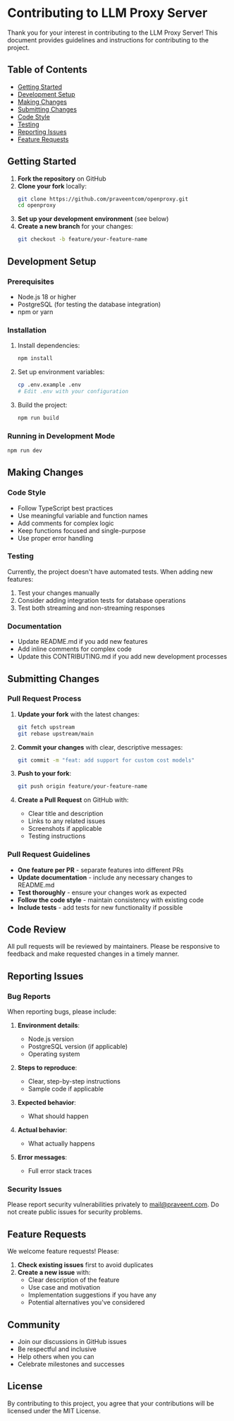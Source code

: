 # Contributing to LLM Proxy Server

Thank you for your interest in contributing to the LLM Proxy Server! This document provides guidelines and instructions for contributing to the project.

## Table of Contents

- [Getting Started](#getting-started)
- [Development Setup](#development-setup)
- [Making Changes](#making-changes)
- [Submitting Changes](#submitting-changes)
- [Code Style](#code-style)
- [Testing](#testing)
- [Reporting Issues](#reporting-issues)
- [Feature Requests](#feature-requests)

## Getting Started

1. **Fork the repository** on GitHub
2. **Clone your fork** locally:
   ```bash
   git clone https://github.com/praveentcom/openproxy.git
   cd openproxy
   ```
3. **Set up your development environment** (see below)
4. **Create a new branch** for your changes:
   ```bash
   git checkout -b feature/your-feature-name
   ```

## Development Setup

### Prerequisites

- Node.js 18 or higher
- PostgreSQL (for testing the database integration)
- npm or yarn

### Installation

1. Install dependencies:
   ```bash
   npm install
   ```

2. Set up environment variables:
   ```bash
   cp .env.example .env
   # Edit .env with your configuration
   ```

3. Build the project:
   ```bash
   npm run build
   ```

### Running in Development Mode

```bash
npm run dev
```

## Making Changes

### Code Style

- Follow TypeScript best practices
- Use meaningful variable and function names
- Add comments for complex logic
- Keep functions focused and single-purpose
- Use proper error handling

### Testing

Currently, the project doesn't have automated tests. When adding new features:

1. Test your changes manually
2. Consider adding integration tests for database operations
3. Test both streaming and non-streaming responses

### Documentation

- Update README.md if you add new features
- Add inline comments for complex code
- Update this CONTRIBUTING.md if you add new development processes

## Submitting Changes

### Pull Request Process

1. **Update your fork** with the latest changes:
   ```bash
   git fetch upstream
   git rebase upstream/main
   ```

2. **Commit your changes** with clear, descriptive messages:
   ```bash
   git commit -m "feat: add support for custom cost models"
   ```

3. **Push to your fork**:
   ```bash
   git push origin feature/your-feature-name
   ```

4. **Create a Pull Request** on GitHub with:
   - Clear title and description
   - Links to any related issues
   - Screenshots if applicable
   - Testing instructions

### Pull Request Guidelines

- **One feature per PR** - separate features into different PRs
- **Update documentation** - include any necessary changes to README.md
- **Test thoroughly** - ensure your changes work as expected
- **Follow the code style** - maintain consistency with existing code
- **Include tests** - add tests for new functionality if possible

## Code Review

All pull requests will be reviewed by maintainers. Please be responsive to feedback and make requested changes in a timely manner.

## Reporting Issues

### Bug Reports

When reporting bugs, please include:

1. **Environment details**:
   - Node.js version
   - PostgreSQL version (if applicable)
   - Operating system

2. **Steps to reproduce**:
   - Clear, step-by-step instructions
   - Sample code if applicable

3. **Expected behavior**:
   - What should happen

4. **Actual behavior**:
   - What actually happens

5. **Error messages**:
   - Full error stack traces

### Security Issues

Please report security vulnerabilities privately to mail@praveent.com. Do not create public issues for security problems.

## Feature Requests

We welcome feature requests! Please:

1. **Check existing issues** first to avoid duplicates
2. **Create a new issue** with:
   - Clear description of the feature
   - Use case and motivation
   - Implementation suggestions if you have any
   - Potential alternatives you've considered

## Community

- Join our discussions in GitHub issues
- Be respectful and inclusive
- Help others when you can
- Celebrate milestones and successes

## License

By contributing to this project, you agree that your contributions will be licensed under the MIT License.
